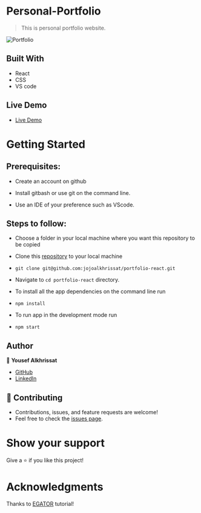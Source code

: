 # Personal-Portfolio
> This is personal portfolio website.

![Portfolio](https://raw.github.com/jojoalkhrissat/portfolio-react/master/src/assets/port.png)

## Built With

- React
- CSS
- VS code

## Live Demo

- [Live Demo](https://Yousef-KH-portfolio.netlify.app/)


# Getting Started
## Prerequisites:


- Create an account on github

- Install gitbash or use git on the command line.

- Use an IDE of your preference such as VScode.

## Steps to follow:

- Choose a folder in your local machine where you want this repository to be copied

- Clone this [repository](https://github.com/jojoalkhrissat/portfolio-react) to your local machine 
- ```
  git clone git@github.com:jojoalkhrissat/portfolio-react.git
  ```

- Navigate to `cd portfolio-react`  directory.

- To install all the app dependencies on the command line run
- ```
  npm install
  ``` 
- To run app in the development mode run 
- ```
  npm start
  ```


## Author

:man: **Yousef Alkhrissat**

- [GitHub](https://github.com/jojoalkhrissat)
- [LinkedIn](https://www.linkedin.com/in/yousef-alkhrissat/)

## 🤝 Contributing
- Contributions, issues, and feature requests are welcome!
- Feel free to check the [issues page](https://github.com/jojoalkhrissat/portfolio-react/issues).

# Show your support
Give a ⭐ if you like this project!

# Acknowledgments
Thanks to [EGATOR](https://www.youtube.com/watch?v=G-Cr00UYokU&list=WL&index=55&t=1845s) tutorial!
